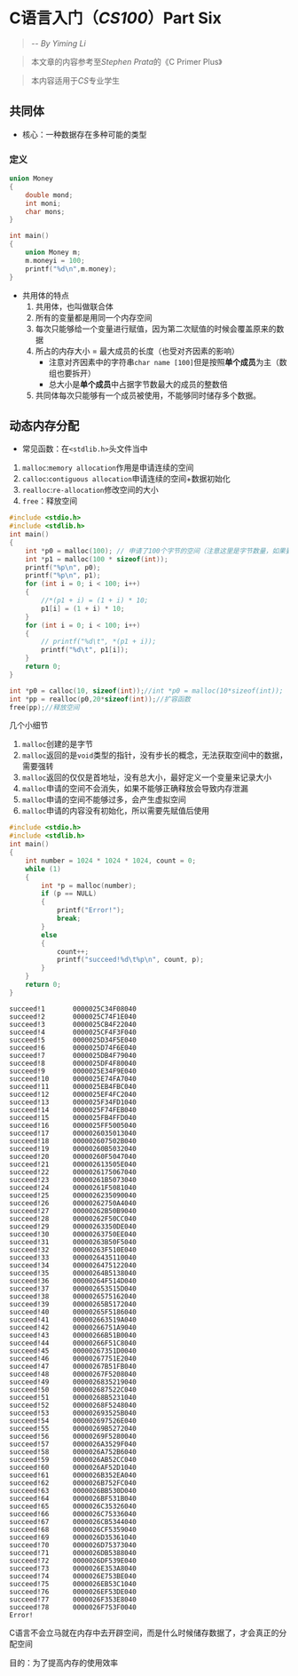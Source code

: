 # C语言入门（*CS100*）Part Six
> *-- By Yiming Li*

> 本文章的内容参考至*Stephen Prata*的《C Primer Plus》

> 本内容适用于*CS*专业学生
## 共同体
- 核心：一种数据存在多种可能的类型
### 定义
```c
union Money
{
    double mond;
    int moni;
    char mons;
}

int main()
{
    union Money m;
    m.moneyi = 100;
    printf("%d\n",m.money);
}
```
- 共用体的特点
    1. 共用体，也叫做联合体
    2. 所有的变量都是用同一个内存空间
    3. 每次只能够给一个变量进行赋值，因为第二次赋值的时候会覆盖原来的数据
    4. 所占的内存大小 = 最大成员的长度（也受对齐因素的影响）
        - 注意对齐因素中的字符串`char name [100]`但是按照**单个成员**为主（数组也要拆开）
        - 总大小是**单个成员**中占据字节数最大的成员的整数倍
    5. 共同体每次只能够有一个成员被使用，不能够同时储存多个数据。
## 动态内存分配
- 常见函数：在`<stdlib.h>`头文件当中
1. `malloc`:`memory allocation`作用是申请连续的空间
2. `calloc`:`contiguous allocation`申请连续的空间+数据初始化
3. `realloc`:`re-allocation`修改空间的大小
4. `free`：释放空间
```c
#include <stdio.h>
#include <stdlib.h>
int main()
{
    int *p0 = malloc(100); // 申请了100个字节的空间（注意这里是字节数量，如果要储存int类型的内容只能够储存25个整数）
    int *p1 = malloc(100 * sizeof(int));
    printf("%p\n", p0);
    printf("%p\n", p1);
    for (int i = 0; i < 100; i++)
    {
        //*(p1 + i) = (1 + i) * 10;
        p1[i] = (1 + i) * 10;
    }
    for (int i = 0; i < 100; i++)
    {
        // printf("%d\t", *(p1 + i));
        printf("%d\t", p1[i]);
    }
    return 0;
}
```
```c
int *p0 = calloc(10, sizeof(int));//int *p0 = malloc(10*sizeof(int));
int *pp = realloc(p0,20*sizeof(int));//扩容函数
free(pp);//释放空间
```

几个小细节
1. `malloc`创建的是字节
2. `malloc`返回的是`void`类型的指针，没有步长的概念，无法获取空间中的数据，需要强转
3. `malloc`返回的仅仅是首地址，没有总大小，最好定义一个变量来记录大小
4. `malloc`申请的空间不会消失，如果不能够正确释放会导致内存泄漏
5. `malloc`申请的空间不能够过多，会产生虚拟空间
6. `malloc`申请的内容没有初始化，所以需要先赋值后使用
```c
#include <stdio.h>
#include <stdlib.h>
int main()
{
    int number = 1024 * 1024 * 1024, count = 0;
    while (1)
    {
        int *p = malloc(number);
        if (p == NULL)
        {
            printf("Error!");
            break;
        }
        else
        {
            count++;
            printf("succeed!%d\t%p\n", count, p);
        }
    }
    return 0;
}
```
```
succeed!1       0000025C34F08040
succeed!2       0000025C74F1E040
succeed!3       0000025CB4F22040
succeed!4       0000025CF4F3F040
succeed!5       0000025D34F5E040
succeed!6       0000025D74F6E040
succeed!7       0000025DB4F79040
succeed!8       0000025DF4F80040
succeed!9       0000025E34F9E040
succeed!10      0000025E74FA7040
succeed!11      0000025EB4FBC040
succeed!12      0000025EF4FC2040
succeed!13      0000025F34FD1040
succeed!14      0000025F74FEB040
succeed!15      0000025FB4FFD040
succeed!16      0000025FF5005040
succeed!17      0000026035013040
succeed!18      000002607502B040
succeed!19      00000260B5032040
succeed!20      00000260F5047040
succeed!21      000002613505E040
succeed!22      0000026175067040
succeed!23      00000261B5073040
succeed!24      00000261F5081040
succeed!25      0000026235090040
succeed!26      00000262750A4040
succeed!27      00000262B50B9040
succeed!28      00000262F50CC040
succeed!29      00000263350DE040
succeed!30      00000263750EE040
succeed!31      00000263B50F5040
succeed!32      00000263F510E040
succeed!33      0000026435110040
succeed!34      0000026475122040
succeed!35      00000264B5138040
succeed!36      00000264F514D040
succeed!37      000002653515D040
succeed!38      0000026575162040
succeed!39      00000265B5172040
succeed!40      00000265F5186040
succeed!41      000002663519A040
succeed!42      00000266751A9040
succeed!43      00000266B51B0040
succeed!44      00000266F51C8040
succeed!45      00000267351D0040
succeed!46      00000267751E2040
succeed!47      00000267B51FB040
succeed!48      00000267F5208040
succeed!49      0000026835219040
succeed!50      000002687522C040
succeed!51      00000268B5231040
succeed!52      00000268F5248040
succeed!53      000002693525B040
succeed!54      000002697526E040
succeed!55      00000269B5272040
succeed!56      00000269F5280040
succeed!57      0000026A3529F040
succeed!58      0000026A752B6040
succeed!59      0000026AB52CC040
succeed!60      0000026AF52D1040
succeed!61      0000026B352EA040
succeed!62      0000026B752FC040
succeed!63      0000026BB530D040
succeed!64      0000026BF531B040
succeed!65      0000026C35326040
succeed!66      0000026C75336040
succeed!67      0000026CB5344040
succeed!68      0000026CF5359040
succeed!69      0000026D35361040
succeed!70      0000026D75373040
succeed!71      0000026DB5388040
succeed!72      0000026DF539E040
succeed!73      0000026E353A8040
succeed!74      0000026E753BE040
succeed!75      0000026EB53C1040
succeed!76      0000026EF53DE040
succeed!77      0000026F353E8040
succeed!78      0000026F753F0040
Error!
```
C语言不会立马就在内存中去开辟空间，而是什么时候储存数据了，才会真正的分配空间

目的：为了提高内存的使用效率